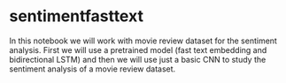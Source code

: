 # sentimentfasttext
In this notebook we will work with movie review dataset for the sentiment analysis. First we will use a pretrained model (fast text embedding and bidirectional LSTM) and then we will use just a basic CNN to study the sentiment analysis of a movie review dataset.
